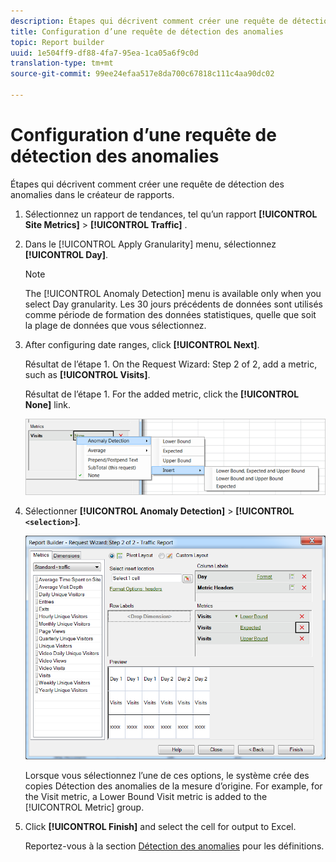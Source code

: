 ```yaml
---
description: Étapes qui décrivent comment créer une requête de détection des anomalies dans le créateur de rapports.
title: Configuration d’une requête de détection des anomalies
topic: Report builder
uuid: 1e504ff9-df88-4fa7-95ea-1ca05a6f9c0d
translation-type: tm+mt
source-git-commit: 99ee24efaa517e8da700c67818c111c4aa90dc02

---
```



# Configuration d’une requête de détection des anomalies

Étapes qui décrivent comment créer une requête de détection des anomalies dans le créateur de rapports.

1. Sélectionnez un rapport de tendances, tel qu’un rapport **[!UICONTROL Site Metrics]** > **[!UICONTROL Traffic]** .
1. Dans le [!UICONTROL Apply Granularity] menu, sélectionnez **[!UICONTROL Day]**.

   >[!NOTE]
   >
   >The [!UICONTROL Anomaly Detection] menu is available only when you select Day granularity. Les 30 jours précédents de données sont utilisés comme période de formation des données statistiques, quelle que soit la plage de données que vous sélectionnez.

1. After configuring date ranges, click **[!UICONTROL Next]**.

   Résultat de l’étape 1. On the Request Wizard: Step 2 of 2, add a metric, such as **[!UICONTROL Visits]**.

   Résultat de l’étape 1. For the added metric, click the **[!UICONTROL None]** link.

   ![Résultat de l’étape](assets/anomaly_select.png)

1. Sélectionner **[!UICONTROL Anomaly Detection]** > **[!UICONTROL `<selection>`]**.

   ![Infos sur l’étape](assets/anomaly_visit.png)

   Lorsque vous sélectionnez l’une de ces options, le système crée des copies Détection des anomalies de la mesure d’origine. For example, for the Visit metric, a Lower Bound Visit metric is added to the [!UICONTROL Metric] group.
1. Click **[!UICONTROL Finish]** and select the cell for output to Excel.

   Reportez-vous à la section [Détection des anomalies](/help/analyze/analysis-workspace/virtual-analyst/c-anomaly-detection/anomaly-detection.md) pour les définitions.
